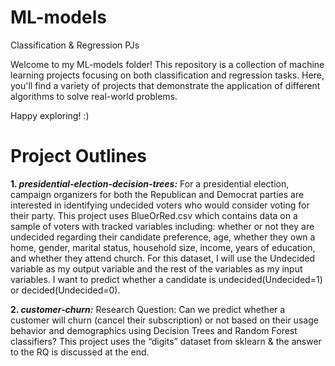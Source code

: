 # ML-models
Classification & Regression PJs

Welcome to my ML-models folder! This repository is a collection of machine learning projects focusing on both classification and regression tasks. Here, you'll find a variety of projects that demonstrate the application of different algorithms to solve real-world problems.

Happy exploring! :)

# Project Outlines
**1. _presidential-election-decision-trees:_** 
For a presidential election, campaign organizers for both the Republican and Democrat parties are interested in identifying undecided voters who would consider voting for their party. This project uses BlueOrRed.csv which contains data on a sample of voters with tracked variables including: whether or not they are undecided regarding their candidate preference, age, whether they own a home, gender, marital status, household size, income, years of education, and whether they attend church. For this dataset, I will use the Undecided variable as my output variable and the rest of the variables as my input variables. I want to predict whether a candidate is undecided(Undecided=1) or decided(Undecided=0).

**2. _customer-churn:_**
Research Question: Can we predict whether a customer will churn (cancel their subscription) or not based on their usage behavior and demographics using Decision Trees and Random Forest classifiers?
This project uses the “digits” dataset from sklearn & the answer to the RQ is discussed at the end.
